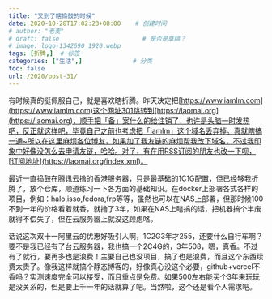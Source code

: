 ```yaml
---
title: "又到了瞎捣鼓的时候"
date: 2020-10-28T17:02:23+08:00    # 创建时间
# author: "老麦"
# draft: false                       # 是否是草稿？
# image: logo-1342690_1920.webp
tags: [折腾,]  # 标签
categories: ["生活",]              # 分类
toc: false
url: /2020/post-31/
---
```


有时候真的挺佩服自己，就是喜欢瞎折腾。昨天决定把[https://www.iamlm.com](https://www.iamlm.com)这个网址301跳转到[https://laomai.org](https://laomai.org)，顺手把「备」案什么的给注销了，也许是头脑一时发热吧，反正就这样吧，毕竟自己之前也考虑把「iamlm」这个域名丢弃掉。真就瞎搞一通~所以在这里麻烦各位博友，如果加了我友链的麻烦帮我改下域名，不过我印象中好像没怎么去申请友链，哈哈。对了，有在用RSS订阅的朋友也改一下呗，[订阅地址](https://laomai.org/index.xml)。

最近一直捣鼓在腾讯云撸的香港服务器，只是最基础的1C1G配置，但已经够我折腾了，放个仓库，顺道练习一下各方面的基础知识。在docker上部署各式各样的项目，例如：halo,isso,fedora,frp等等，虽然也可以在NAS上部署，但那时候100不到一年的价格看着就香，就撸了3年，如果在NAS上瞎搞的话，把机器搞个半废就得不偿失了，但在云服务器上就没这顾虑咯。

话说这次双十一阿里云的优惠好吸引人啊，1C2G3年才255，还要什么自行车啊？要不是我已经有了台云服务器，我也搞一个2C4G的，3年508，嗯，真香。不过有了就行，要再多也是浪费！主要自己也没项目，搞了也是浪费，而且这个东西续费太贵了。像我这样就搞个静态博客的，好像真心没这个必要，github+vercel不香吗？实测速度完全可以接受，而且重点是免费。如果500左右能买个3年来玩玩是没关系的，但是要上千一年的话就算了吧。当然啦，这个还是看个人需求吧。

